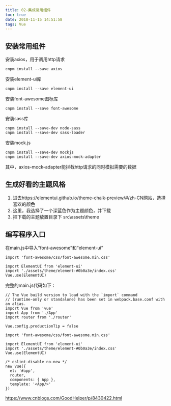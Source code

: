```yaml
---
title: 02-集成常用组件
toc: true
date: 2018-11-15 14:51:58
tags: Vue
---
```


## 安装常用组件

安装axios，用于调用http请求

```
cnpm install --save axios
```


安装element-ui库


```
cnpm install --save element-ui
```


安装font-awesome图标库

```
cnpm install --save font-awesome
```


安装sass库


```
cnpm install --save-dev node-sass
cnpm install --save-dev sass-loader
```


安装mock.js


```
cnpm install --save-dev mockjs
cnpm install --save-dev axios-mock-adapter
```


其中，axios-mock-adapter能拦截http请求的同时模拟需要的数据　

## 生成好看的主题风格

1. 进去https://elementui.github.io/theme-chalk-preview/#/zh-CN网站，选择喜欢的颜色
1. 这里，我选择了一个深蓝色作为主题颜色，并下载
1. 把下载的主题放置目录下 src\assets\theme

## 编写程序入口

 

在main.js中导入“font-awesome”和“element-ui”



```
import 'font-awesome/css/font-awesome.min.css'
 
import ElementUI from 'element-ui'
import './assets/theme/element-#0b0a3e/index.css'
Vue.use(ElementUI)
```


完整的main.js代码如下：

```
// The Vue build version to load with the `import` command
// (runtime-only or standalone) has been set in webpack.base.conf with an alias.
import Vue from 'vue'
import App from './App'
import router from './router'
 
Vue.config.productionTip = false
 
import 'font-awesome/css/font-awesome.min.css'
 
import ElementUI from 'element-ui'
import './assets/theme/element-#0b0a3e/index.css'
Vue.use(ElementUI)
 
/* eslint-disable no-new */
new Vue({
  el: '#app',
  router,
  components: { App },
  template: '<App/>'
})
```

https://www.cnblogs.com/GoodHelper/p/8430422.html